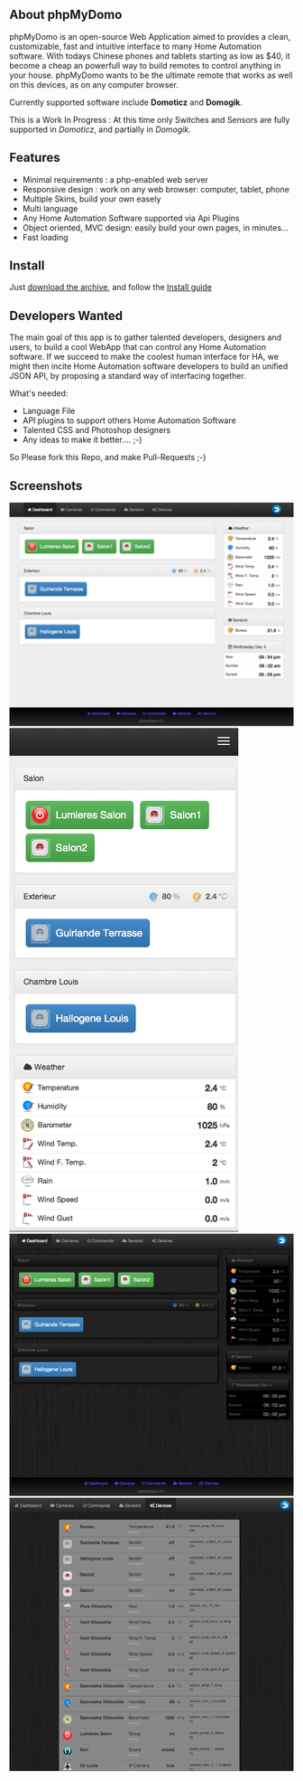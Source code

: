 ## About phpMyDomo
phpMyDomo is an open-source Web Application aimed to provides a clean, customizable, fast and intuitive interface to many Home Automation software. With todays Chinese phones and tablets starting as low as $40, it become a cheap an powerfull way to build remotes to control anything in your house. phpMyDomo wants to be the ultimate remote that works as well on this devices, as on any computer browser.

Currently supported software include __Domoticz__ and __Domogik__.

This is a Work In Progress : At this time only Switches and Sensors are fully supported in _Domoticz_, and partially in _Domogik_.


## Features
- Minimal requirements : a php-enabled web server
- Responsive design : work on any web browser: computer, tablet, phone
- Multiple Skins, build your own easely
- Multi language
- Any Home Automation Software supported via Api Plugins
- Object oriented, MVC design: easily build your own pages, in minutes...
- Fast loading

## Install
Just [download the archive](archive/master.zip), and follow the [Install guide](doc/INSTALL.md)

## Developers Wanted
The main goal of this app is to gather talented developers, designers and users, to build a cool WebApp that can control any Home Automation software.
If we succeed to make the coolest human interface for HA, we might then incite Home Automation software developers to build an unified JSON API, by proposing a standard way of interfacing together.

What's needed:
- Language File
- API plugins to support others Home Automation Software
- Talented CSS and Photoshop designers
- Any ideas to make it better.... ;-)

So Please fork this Repo, and make Pull-Requests ;-)


## Screenshots
![alt text](doc/screenshots/01.png "Main page (Default Skin)")
![alt text](doc/screenshots/02.png "Main page on phone (Default Skin)")
![alt text](doc/screenshots/03.png "Main page (Black Skin)")
![alt text](doc/screenshots/04.png "Devices List (Black Skin)")
